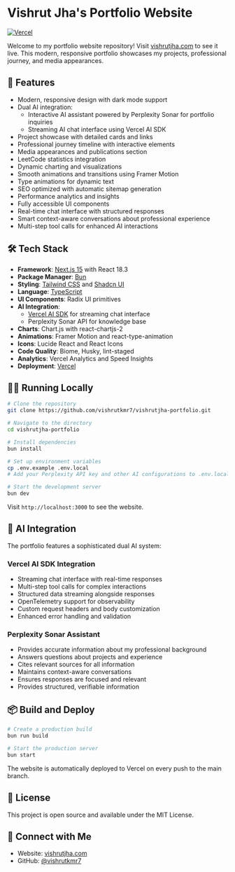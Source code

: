 # Vishrut Jha's Portfolio Website

[![Vercel](https://therealsujitk-vercel-badge.vercel.app/?app=vishrutjha-portfolio)](https://vercel.com/vishrutkmr7s-projects/vishrutjha-portfolio)

Welcome to my portfolio website repository! Visit [vishrutjha.com](https://vishrutjha.com) to see it live. This modern, responsive portfolio showcases my projects, professional journey, and media appearances.

## 🚀 Features

- Modern, responsive design with dark mode support
- Dual AI integration:
  - Interactive AI assistant powered by Perplexity Sonar for portfolio inquiries
  - Streaming AI chat interface using Vercel AI SDK
- Project showcase with detailed cards and links
- Professional journey timeline with interactive elements
- Media appearances and publications section
- LeetCode statistics integration
- Dynamic charting and visualizations
- Smooth animations and transitions using Framer Motion
- Type animations for dynamic text
- SEO optimized with automatic sitemap generation
- Performance analytics and insights
- Fully accessible UI components
- Real-time chat interface with structured responses
- Smart context-aware conversations about professional experience
- Multi-step tool calls for enhanced AI interactions

## 🛠️ Tech Stack

- **Framework**: [Next.js 15](https://nextjs.org/) with React 18.3
- **Package Manager**: [Bun](https://bun.sh/)
- **Styling**: [Tailwind CSS](https://tailwindcss.com/) and [Shadcn UI](https://ui.shadcn.com/)
- **Language**: [TypeScript](https://www.typescriptlang.org/)
- **UI Components**: Radix UI primitives
- **AI Integration**:
  - [Vercel AI SDK](https://sdk.vercel.ai/) for streaming chat interface
  - Perplexity Sonar API for knowledge base
- **Charts**: Chart.js with react-chartjs-2
- **Animations**: Framer Motion and react-type-animation
- **Icons**: Lucide React and React Icons
- **Code Quality**: Biome, Husky, lint-staged
- **Analytics**: Vercel Analytics and Speed Insights
- **Deployment**: [Vercel](https://vercel.com/)

## 🏃‍♂️ Running Locally

```bash
# Clone the repository
git clone https://github.com/vishrutkmr7/vishrutjha-portfolio.git

# Navigate to the directory
cd vishrutjha-portfolio

# Install dependencies
bun install

# Set up environment variables
cp .env.example .env.local
# Add your Perplexity API key and other AI configurations to .env.local

# Start the development server
bun dev
```

Visit `http://localhost:3000` to see the website.

## 🤖 AI Integration

The portfolio features a sophisticated dual AI system:

### Vercel AI SDK Integration

- Streaming chat interface with real-time responses
- Multi-step tool calls for complex interactions
- Structured data streaming alongside responses
- OpenTelemetry support for observability
- Custom request headers and body customization
- Enhanced error handling and validation

### Perplexity Sonar Assistant

- Provides accurate information about my professional background
- Answers questions about projects and experience
- Cites relevant sources for all information
- Maintains context-aware conversations
- Ensures responses are focused and relevant
- Provides structured, verifiable information

## 📦 Build and Deploy

```bash
# Create a production build
bun run build

# Start the production server
bun start
```

The website is automatically deployed to Vercel on every push to the main branch.

## 📝 License

This project is open source and available under the MIT License.

## 🔗 Connect with Me

- Website: [vishrutjha.com](https://vishrutjha.com)
- GitHub: [@vishrutkmr7](https://github.com/vishrutkmr7)
